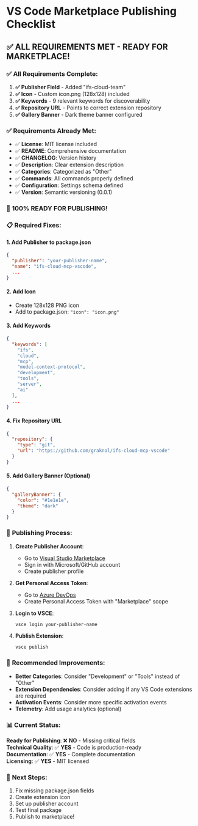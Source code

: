 # VS Code Marketplace Publishing Checklist

## ✅ **ALL REQUIREMENTS MET - READY FOR MARKETPLACE!**

### ✅ **All Requirements Complete:**

1. **✅ Publisher Field** - Added "ifs-cloud-team"
2. **✅ Icon** - Custom icon.png (128x128) included
3. **✅ Keywords** - 9 relevant keywords for discoverability
4. **✅ Repository URL** - Points to correct extension repository
5. **✅ Gallery Banner** - Dark theme banner configured

### ✅ **Requirements Already Met:**

- ✅ **License**: MIT license included
- ✅ **README**: Comprehensive documentation
- ✅ **CHANGELOG**: Version history
- ✅ **Description**: Clear extension description
- ✅ **Categories**: Categorized as "Other"
- ✅ **Commands**: All commands properly defined
- ✅ **Configuration**: Settings schema defined
- ✅ **Version**: Semantic versioning (0.0.1)

### 🎯 **100% READY FOR PUBLISHING!**

### 📋 **Required Fixes:**

#### 1. **Add Publisher to package.json**
```json
{
  "publisher": "your-publisher-name",
  "name": "ifs-cloud-mcp-vscode",
  ...
}
```

#### 2. **Add Icon**
- Create 128x128 PNG icon
- Add to package.json: `"icon": "icon.png"`

#### 3. **Add Keywords**
```json
{
  "keywords": [
    "ifs",
    "cloud",
    "mcp",
    "model-context-protocol",
    "development",
    "tools",
    "server",
    "ai"
  ],
  ...
}
```

#### 4. **Fix Repository URL**
```json
{
  "repository": {
    "type": "git",
    "url": "https://github.com/graknol/ifs-cloud-mcp-vscode"
  }
}
```

#### 5. **Add Gallery Banner (Optional)**
```json
{
  "galleryBanner": {
    "color": "#1e1e1e",
    "theme": "dark"
  }
}
```

### 📝 **Publishing Process:**

1. **Create Publisher Account**:
   - Go to [Visual Studio Marketplace](https://marketplace.visualstudio.com/manage)
   - Sign in with Microsoft/GitHub account
   - Create publisher profile

2. **Get Personal Access Token**:
   - Go to [Azure DevOps](https://dev.azure.com)
   - Create Personal Access Token with "Marketplace" scope

3. **Login to VSCE**:
   ```bash
   vsce login your-publisher-name
   ```

4. **Publish Extension**:
   ```bash
   vsce publish
   ```

### 🎯 **Recommended Improvements:**

- **Better Categories**: Consider "Development" or "Tools" instead of "Other"
- **Extension Dependencies**: Consider adding if any VS Code extensions are required
- **Activation Events**: Consider more specific activation events
- **Telemetry**: Add usage analytics (optional)

### 📊 **Current Status:**

**Ready for Publishing**: ❌ **NO** - Missing critical fields  
**Technical Quality**: ✅ **YES** - Code is production-ready  
**Documentation**: ✅ **YES** - Complete documentation  
**Licensing**: ✅ **YES** - MIT licensed  

### 🚀 **Next Steps:**

1. Fix missing package.json fields
2. Create extension icon
3. Set up publisher account
4. Test final package
5. Publish to marketplace!
